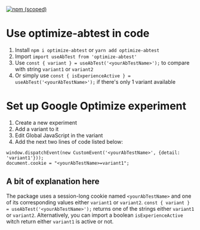 [![npm (scoped)](https://img.shields.io/npm/v/optimize-abtest.svg)](https://www.npmjs.com/package/optimize-abtest)

# Use optimize-abtest in code
1. Install `npm i optimize-abtest` or `yarn add optimize-abtest`
2. Import `import useAbTest from 'optimize-abtest'`
3. Use `const { variant } = useAbTest('<yourAbTestName>');` to compare with string `variant1` or `variant2`
4. Or simply use `const { isExperienceActive } = useAbTest('<yourAbTestName>');` if there's only 1 variant available

# Set up Google Optimize experiment
1. Create a new experiment
2. Add a variant to it
3. Edit Global JavaScript in the variant
4. Add the next two lines of code listed below:

```
window.dispatchEvent(new CustomEvent('<yourAbTestName>', {detail: 'variant1'}));
document.cookie = "<yourAbTestName>=variant1";
```

## A bit of explanation here
The package uses a session-long cookie named `<yourAbTestName>` and one of its corresponding values either `variant1` or `variant2`. ```const { variant } = useAbTest('<yourAbTestName>');``` returns one of the strings either `variant1` or `variant2`.
Alternatively, you can import a boolean `isExperienceActive` witch return either `variant1` is active or not.
